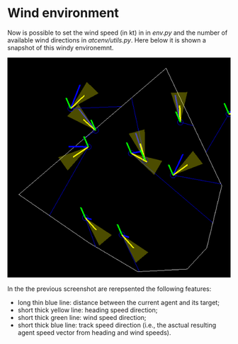 # Wind environment

Now is possible to set the wind speed (in kt) in in _env.py_ and the number of available wind directions in _atcenv/utils.py_.
Here below it is shown a snapshot of this windy environemnt.

![windy env](Images/wind_env_screen.png)

In the the previous screenshot are rerepsented the following features:
  - long thin blue line: distance between the current agent and its target;
  - short thick yellow line: heading speed direction;
  - short thick green line: wind speed direction;
  - short thick blue line: track speed direction (i.e., the asctual resulting agent speed vector from heading and wind speeds).
